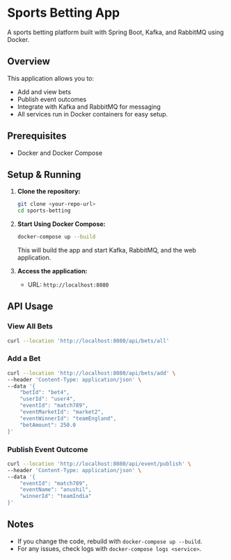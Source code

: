 # Sports Betting App

A sports betting platform built with Spring Boot, Kafka, and RabbitMQ using Docker.

## Overview
This application allows you to:
- Add and view bets
- Publish event outcomes
- Integrate with Kafka and RabbitMQ for messaging
- All services run in Docker containers for easy setup.

## Prerequisites
- Docker and Docker Compose

## Setup & Running

1. **Clone the repository:**
   ```sh
   git clone <your-repo-url>
   cd sports-betting
   ```

2. **Start Using Docker Compose:**
   ```sh
   docker-compose up --build
   ```
   This will build the app and start Kafka, RabbitMQ, and the web application.

3. **Access the application:**
   - URL: `http://localhost:8080`


## API Usage

### View All Bets
```sh
curl --location 'http://localhost:8080/api/bets/all'
```

### Add a Bet
```sh
curl --location 'http://localhost:8080/api/bets/add' \
--header 'Content-Type: application/json' \
--data '{
    "betId": "bet4",
    "userId": "user4",
    "eventId": "match789",
    "eventMarketId": "market2",
    "eventWinnerId": "teamEngland",
    "betAmount": 250.0
}'
```

### Publish Event Outcome
```sh
curl --location 'http://localhost:8080/api/event/publish' \
--header 'Content-Type: application/json' \
--data '{
    "eventId": "match789",
    "eventName": "anushil",
    "winnerId": "teamIndia"
}'
```

## Notes
- If you change the code, rebuild with `docker-compose up --build`.
- For any issues, check logs with `docker-compose logs <service>`.
